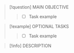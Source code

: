 > [!question] MAIN OBJECTIVE
> > - [ ] Task example

> [!example] OPTIONAL TASKS
> > - [ ] Task example

> [!info] DESCRIPTION

